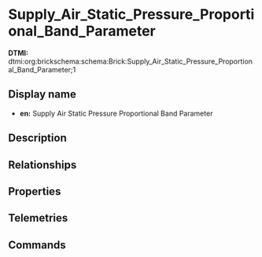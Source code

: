 # Supply_Air_Static_Pressure_Proportional_Band_Parameter
**DTMI:** dtmi:org:brickschema:schema:Brick:Supply_Air_Static_Pressure_Proportional_Band_Parameter;1
## Display name
- **en:** Supply Air Static Pressure Proportional Band Parameter
## Description
## Relationships
## Properties
## Telemetries
## Commands
